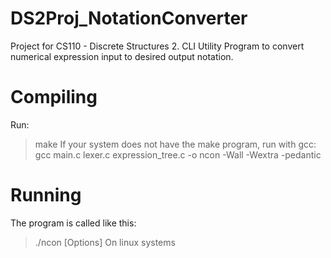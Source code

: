 # DS2Proj_NotationConverter
Project for CS110 - Discrete Structures 2. CLI Utility Program to convert numerical expression input to desired output notation.

# Compiling 
Run:
>make
If your system does not have the make program, run with gcc:
>gcc main.c lexer.c expression_tree.c -o ncon -Wall -Wextra -pedantic

# Running
The program is called like this: 
>./ncon [Options] <expression>
On linux systems
